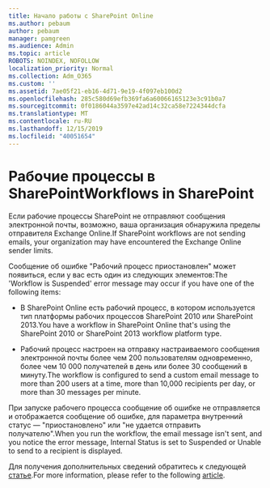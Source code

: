 ```yaml
---
title: Начало работы с SharePoint Online
ms.author: pebaum
author: pebaum
manager: pamgreen
ms.audience: Admin
ms.topic: article
ROBOTS: NOINDEX, NOFOLLOW
localization_priority: Normal
ms.collection: Adm_O365
ms.custom: ''
ms.assetid: 7ae05f21-eb16-4d71-9e19-4f097eb100d2
ms.openlocfilehash: 285c580d69efb369fa6a60066165123e3c91b0a7
ms.sourcegitcommit: 0f0186044a3597e42ad14c32ca58e7224344dcfa
ms.translationtype: MT
ms.contentlocale: ru-RU
ms.lasthandoff: 12/15/2019
ms.locfileid: "40051654"
---
```

# <a name="workflows-in-sharepoint"></a><span data-ttu-id="fc1b8-102">Рабочие процессы в SharePoint</span><span class="sxs-lookup"><span data-stu-id="fc1b8-102">Workflows in SharePoint</span></span>

<span data-ttu-id="fc1b8-103">Если рабочие процессы SharePoint не отправляют сообщения электронной почты, возможно, ваша организация обнаружила пределы отправителя Exchange Online.</span><span class="sxs-lookup"><span data-stu-id="fc1b8-103">If SharePoint workflows are not sending emails, your organization may have encountered the Exchange Online sender limits.</span></span>

<span data-ttu-id="fc1b8-104">Сообщение об ошибке "Рабочий процесс приостановлен" может появиться, если у вас есть один из следующих элементов:</span><span class="sxs-lookup"><span data-stu-id="fc1b8-104">The 'Workflow is Suspended' error message may occur if you have one of the following items:</span></span>

- <span data-ttu-id="fc1b8-105">В SharePoint Online есть рабочий процесс, в котором используется тип платформы рабочих процессов SharePoint 2010 или SharePoint 2013.</span><span class="sxs-lookup"><span data-stu-id="fc1b8-105">You have a workflow in SharePoint Online that's using the SharePoint 2010 or SharePoint 2013 workflow platform type.</span></span>

- <span data-ttu-id="fc1b8-106">Рабочий процесс настроен на отправку настраиваемого сообщения электронной почты более чем 200 пользователям одновременно, более чем 10 000 получателей в день или более 30 сообщений в минуту.</span><span class="sxs-lookup"><span data-stu-id="fc1b8-106">The workflow is configured to send a custom email message to more than 200 users at a time, more than 10,000 recipients per day, or more than 30 messages per minute.</span></span>

<span data-ttu-id="fc1b8-107">При запуске рабочего процесса сообщение об ошибке не отправляется и отображается сообщение об ошибке, для параметра внутренний статус — "приостановлено" или "не удается отправить получателю".</span><span class="sxs-lookup"><span data-stu-id="fc1b8-107">When you run the workflow, the email message isn't sent, and you notice the error message, Internal Status is set to Suspended or Unable to send to a recipient is displayed.</span></span>

<span data-ttu-id="fc1b8-108">Для получения дополнительных сведений обратитесь к следующей [статье](https://docs.microsoft.com/sharepoint/support/workflows/configured-workflow-fails-running).</span><span class="sxs-lookup"><span data-stu-id="fc1b8-108">For more information, please refer to the following [article](https://docs.microsoft.com/sharepoint/support/workflows/configured-workflow-fails-running).</span></span>

